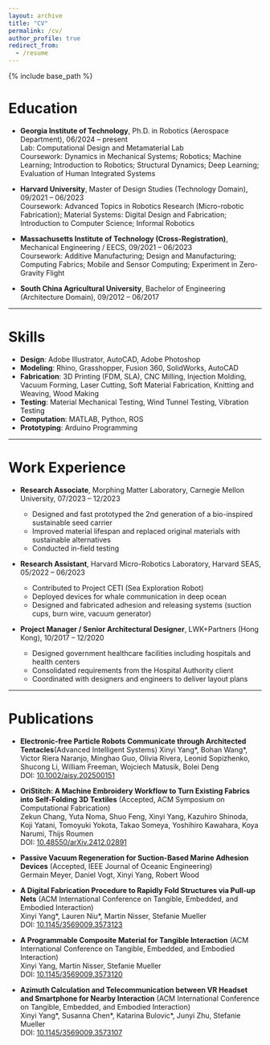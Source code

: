 ```yaml
---
layout: archive
title: "CV"
permalink: /cv/
author_profile: true
redirect_from:
  - /resume
---
```


{% include base_path %}

Education
======
* **Georgia Institute of Technology**, Ph.D. in Robotics (Aerospace Department), 06/2024 – present  
  Lab: Computational Design and Metamaterial Lab  
  Coursework: Dynamics in Mechanical Systems; Robotics; Machine Learning; Introduction to Robotics; Structural Dynamics; Deep Learning; Evaluation of Human Integrated Systems

* **Harvard University**, Master of Design Studies (Technology Domain), 09/2021 – 06/2023  
  Coursework: Advanced Topics in Robotics Research (Micro-robotic Fabrication); Material Systems: Digital Design and Fabrication; Introduction to Computer Science; Informal Robotics

* **Massachusetts Institute of Technology (Cross-Registration)**, Mechanical Engineering / EECS, 09/2021 – 06/2023  
  Coursework: Additive Manufacturing; Design and Manufacturing; Computing Fabrics; Mobile and Sensor Computing; Experiment in Zero-Gravity Flight

* **South China Agricultural University**, Bachelor of Engineering (Architecture Domain), 09/2012 – 06/2017

---

Skills
======
* **Design**: Adobe Illustrator, AutoCAD, Adobe Photoshop  
* **Modeling**: Rhino, Grasshopper, Fusion 360, SolidWorks, AutoCAD  
* **Fabrication**: 3D Printing (FDM, SLA), CNC Milling, Injection Molding, Vacuum Forming, Laser Cutting, Soft Material Fabrication, Knitting and Weaving, Wood Making  
* **Testing**: Material Mechanical Testing, Wind Tunnel Testing, Vibration Testing  
* **Computation**: MATLAB, Python, ROS  
* **Prototyping**: Arduino Programming

---

Work Experience
======
* **Research Associate**, Morphing Matter Laboratory, Carnegie Mellon University, 07/2023 – 12/2023  
  * Designed and fast prototyped the 2nd generation of a bio-inspired sustainable seed carrier  
  * Improved material lifespan and replaced original materials with sustainable alternatives  
  * Conducted in-field testing

* **Research Assistant**, Harvard Micro-Robotics Laboratory, Harvard SEAS, 05/2022 – 06/2023  
  * Contributed to Project CETI (Sea Exploration Robot)  
  * Deployed devices for whale communication in deep ocean  
  * Designed and fabricated adhesion and releasing systems (suction cups, burn wire, vacuum generator)

* **Project Manager / Senior Architectural Designer**, LWK+Partners (Hong Kong), 10/2017 – 12/2020  
  * Designed government healthcare facilities including hospitals and health centers  
  * Consolidated requirements from the Hospital Authority client  
  * Coordinated with designers and engineers to deliver layout plans

---

Publications
======
* **Electronic-free Particle Robots Communicate through Architected Tentacles**(Advanced Intelligent Systems) 
  Xinyi Yang*, Bohan Wang*, Victor Riera Naranjo, Minghao Guo, Olivia Rivera, Leonid Sopizhenko, Shucong Li, William Freeman, Wojciech Matusik, Bolei Deng  
  DOI: [10.1002/aisy.202500151](https://doi.org/10.1002/aisy.202500151)

* **OriStitch: A Machine Embroidery Workflow to Turn Existing Fabrics into Self-Folding 3D Textiles** (Accepted, ACM Symposium on Computational Fabrication)  
  Zekun Chang, Yuta Noma, Shuo Feng, Xinyi Yang, Kazuhiro Shinoda, Koji Yatani, Tomoyuki Yokota, Takao Someya, Yoshihiro Kawahara, Koya Narumi, Thijs Roumen  
  DOI: [10.48550/arXiv.2412.02891](https://doi.org/10.48550/arXiv.2412.02891)

* **Passive Vacuum Regeneration for Suction-Based Marine Adhesion Devices** (Accepted, IEEE Journal of Oceanic Engineering)  
  Germain Meyer, Daniel Vogt, Xinyi Yang, Robert Wood

* **A Digital Fabrication Procedure to Rapidly Fold Structures via Pull-up Nets** (ACM International Conference on Tangible, Embedded, and Embodied Interaction)  
  Xinyi Yang*, Lauren Niu*, Martin Nisser, Stefanie Mueller  
  DOI: [10.1145/3569009.3573123](https://dl.acm.org/doi/10.1145/3569009.3573123)

* **A Programmable Composite Material for Tangible Interaction** (ACM International Conference on Tangible, Embedded, and Embodied Interaction)  
  Xinyi Yang, Martin Nisser, Stefanie Mueller  
  DOI: [10.1145/3569009.3573120](https://dl.acm.org/doi/10.1145/3569009.3573120)

* **Azimuth Calculation and Telecommunication between VR Headset and Smartphone for Nearby Interaction** (ACM International Conference on Tangible, Embedded, and Embodied Interaction)  
  Xinyi Yang*, Susanna Chen*, Katarina Bulovic*, Junyi Zhu, Stefanie Mueller  
  DOI: [10.1145/3569009.3573107](https://doi.org/10.1145/3569009.3573107)

